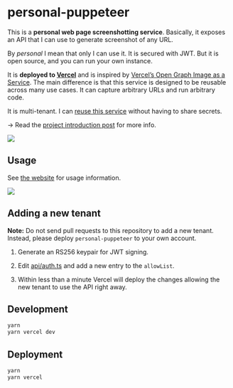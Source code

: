 # personal-puppeteer

This is a **personal web page screenshotting service**. Basically, it exposes an
API that I can use to generate screenshot of any URL.

By _personal_ I mean that only I can use it. It is secured with JWT. But it is
open source, and you can run your own instance.

It is **deployed to [Vercel](https://vercel.com/)** and is inspired by
[Vercel’s Open Graph Image as a Service](https://github.com/vercel/og-image).
The main difference is that this service is designed to be reusable across many
use cases. It can capture arbitrary URLs and run arbitrary code.

It is multi-tenant. I can [reuse this service](#adding-a-new-tenant) without
having to share secrets.

&rarr; Read the [project introduction post][intro] for more info.

[![](https://capture.the.spacet.me/eyJhbGciOiJSUzI1NiIsInR5cCI6IkpXVCJ9.eyJ1cmwiOiJodHRwczovL2Rldi50by9kdGludGgvYnVpbGRpbmctYS1wZXJzb25hbC1idXQtbXVsdGktdGVuYW50LXdlYi1wYWdlLXNjcmVlbnNob3R0aW5nLXNlcnZpY2Utd2l0aC1wdXBwZXRlZXItYW5kLXZlcmNlbC0xNWIiLCJ3aWR0aCI6MTQwMCwiaGVpZ2h0Ijo4MDAsImRldmljZVNjYWxlRmFjdG9yIjoxLCJpc3MiOiJkdGludGgifQ.HwtKiMtHuGdDK9-WzjP1Q-6Nht5ISkYhopCIbZeJmjcMEumwuF1fvAsUjxZnIv2FmPm0qD1snU2zBssXX2OlHCvlj2E1dDIqY3L5DMmusUxoxclwVykgDerqwp1noN8rhgmxynqXZrW_9HNV1nchFf7M0LCRDcfEjP-4qomWh-PWgRQYzKNFXSlUi8goEuoqrMSyijYHtVI9ne1PhPjRA6Vns9ASejsGbkxS3nwf12cbioRMeXXeyQkbm59zpH6XKTYjV9qqOjQeisNfRWevENRyGyRHg8PcZoRPQYpBHzERQksmUDdRFFjGCY5ZUzCyMo0WpbvgQrZdUIpftUbVpg.png)][intro]

[intro]: https://dev.to/dtinth/building-a-personal-but-multi-tenant-web-page-screenshotting-service-with-puppeteer-and-vercel-15b

## Usage

See [the website](https://capture.the.spacet.me/) for usage information.

[![](https://capture.the.spacet.me/eyJhbGciOiJSUzI1NiIsInR5cCI6IkpXVCJ9.eyJ1cmwiOiJodHRwczovL3NuYXBpdC5ub3cuc2gvIiwid2lkdGgiOjgzOCwiaGVpZ2h0Ijo2ODAsImRldmljZVNjYWxlRmFjdG9yIjoyLCJpc3MiOiJkdGludGgifQ.SeNCDZ12Dh_QP49GViwWA0CiKUrf268uPDjWF2B8c8pfGoKVTAZpm3u9Lykd4BP1ucjbkzUZ0g3mZVsh1CeilVPH58OI7GUImSuiWRcxXhMND_FwOTQrSf8YKmt22kqZyrn8gDsQdD22v-V1HngM1J3tE9oTC5WrT3rrHjP1bfmjEzHw5UUJ8yBYnvjyWmPlgYUOACCAszp5gwohnE4OGgPGPjRTbNUhn3cGyCFpvoOY5W7V1-dBkVfchhZvjwOVO10PCKO2c3CIOawmiQeU61XOnYlMUv1J8BeCSIY6-7pWzi8hzgJ_zwBo0nPpZgArRcOK8OoafNoYBOrnNtdWKA.png)](https://snapit.now.sh/)

## Adding a new tenant

**Note:** Do not send pull requests to this repository to add a new tenant. Instead, please deploy `personal-puppeteer` to your own account.

1. Generate an RS256 keypair for JWT signing.

2. Edit [api/auth.ts](./api/auth.ts) and add a new entry to the `allowList`.

3. Within less than a minute Vercel will deploy the changes allowing the new
   tenant to use the API right away.

## Development

```sh
yarn
yarn vercel dev
```

## Deployment

```sh
yarn
yarn vercel
```
